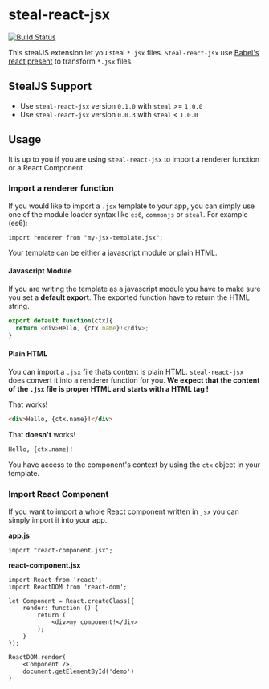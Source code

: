 # steal-react-jsx

[![Build Status](https://api.travis-ci.org/stealjs/steal-react-jsx.svg?branch=master)](https://travis-ci.org/stealjs/steal-react-jsx)

This stealJS extension let you steal `*.jsx` files.
`Steal-react-jsx` use [Babel's react present](http://babeljs.io/docs/plugins/preset-react/) to transform `*.jsx` files.

## StealJS Support

* Use `steal-react-jsx` version `0.1.0` with `steal` >= `1.0.0`
* Use `steal-react-jsx` version `0.0.3` with `steal` < `1.0.0` 

## Usage

It is up to you if you are using `steal-react-jsx` to import a renderer function or a React Component.

### Import a renderer function
If you would like to import a `.jsx` template to your app, you can simply use one of the module loader syntax like `es6`, `commonjs` or `steal`.
For example (es6):
```
import renderer from "my-jsx-template.jsx";
```

Your template can be either a javascript module or plain HTML.

####  Javascript Module
If you are writing the template as a javascript module you have to make sure you set a __default export__.
The exported function have to return the HTML string.

```javascript
export default function(ctx){
  return <div>Hello, {ctx.name}!</div>;
}
```

#### Plain HTML
You can import a `.jsx` file thats content is plain HTML. `steal-react-jsx` does convert it into a renderer function for you.
__We expect that the content of the `.jsx` file is proper HTML and starts with a HTML tag !__

That works!
```html
<div>Hello, {ctx.name}!</div>
```

That __doesn't__ works!
```html
Hello, {ctx.name}!
```

You have access to the component's context by using the `ctx` object in your template.

### Import React Component
If you want to import a whole React component written in `jsx` you can simply import it into your app.

__app.js__
```
import "react-component.jsx";
```
__react-component.jsx__
```
import React from 'react';
import ReactDOM from 'react-dom';

let Component = React.createClass({
    render: function () {
        return (
            <div>my component!</div>
        );
    }
});

ReactDOM.render(
    <Component />,
    document.getElementById('demo')
)
```

